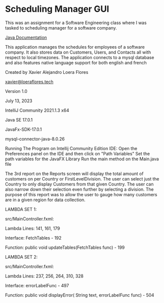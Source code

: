 # Scheduling Manager GUI
This was an assignment for a Software Engineering class where I was tasked to scheduling manager for a software company.

[Java Documentation](https://xavierloeraflores.github.io/Scheduling-Manager-GUI/)


This application manages the schedules for employees of a software company. It also stores data on Customers, Users, and Contacts all with respect to local timezones.
The application connects to a mysql database and also features native language support for both english and french

Created by Xavier Alejandro Loera Flores

xavier@loeraflores.tech

Version 1.0

July 13, 2023

IntelliJ Community 2021.1.3 x64

Java SE 17.0.1

JavaFx-SDK-17.0.1

mysql-connector-java-8.0.26

Running The Program on Intellij Community Edition IDE:
Open the Preferences panel on the IDE and then click on "Path Variables"
Set the path variables for the JavaFX Library
Run the main method on the Main.java file

The 3rd report on the Reports screen will display the total amount of customers on per Country or FirstLevelDivision.
The user can select just the Country to only display Customers from that given Country.
The user can also narrow down their selection even further by selecting a division.
The purpose of this report was to allow the user to gauge how many customers are in a given region for data collection.

LAMBDA SET 1:

src/MainController.fxml:

Lambda Lines: 141, 161, 179

Interface: FetchTables - 192 

Function: public void updateTables(FetchTables func) - 199

LAMBDA SET 2:

src/MainController.fxml:

Lambda Lines: 237, 256, 264, 310, 328

Interface: errorLabelFunc - 497

Function: public void displayError( String text, errorLabelFunc func) - 504
